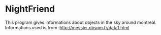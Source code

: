 # NightFriend

This program gives informations about objects in the sky around montreal.
Informations used is from :http://messier.obspm.fr/data1.html
